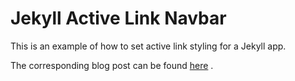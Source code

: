 # Jekyll Active Link Navbar

This is an example of how to set active link styling for a Jekyll app. 

The corresponding blog post can be found [here]('vitreousoul.github.io/blog/2016/12/20/active-link-styling-for-jekyll-navbar/') .
